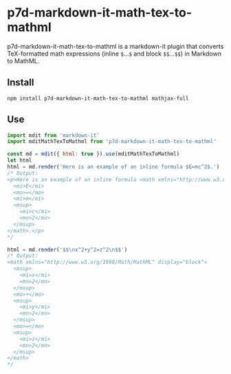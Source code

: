 # p7d-markdown-it-math-tex-to-mathml

p7d-markdown-it-math-tex-to-mathml is a markdown-it plugin that converts TeX-formatted math expressions (inline `$`...`$` and block `$$`...`$$`) in Markdown to MathML.

## Install

```
npm install p7d-markdown-it-math-tex-to-mathml mathjax-full
```

## Use

```js
import mdit from 'markdown-it'
import mditMathTexToMathml from 'p7d-markdown-it-math-tex-to-mathml'

const md = mdit({ html: true }).use(mditMathTexToMathml)
let html
html = md.render('Here is an example of an inline formula $E=mc^2$.')
/* Output:
<p>Here is an example of an inline formula <math xmlns="http://www.w3.org/1998/Math/MathML">
  <mi>E</mi>
  <mo>=</mo>
  <mi>m</mi>
  <msup>
    <mi>c</mi>
    <mn>2</mn>
  </msup>
</math>.</p>
*/

html = md.render('$$\nx^2+y^2=z^2\n$$')
/* Output:
<math xmlns="http://www.w3.org/1998/Math/MathML" display="block">
  <msup>
    <mi>x</mi>
    <mn>2</mn>
  </msup>
  <mo>+</mo>
  <msup>
    <mi>y</mi>
    <mn>2</mn>
  </msup>
  <mo>=</mo>
  <msup>
    <mi>z</mi>
    <mn>2</mn>
  </msup>
</math>
*/
```
